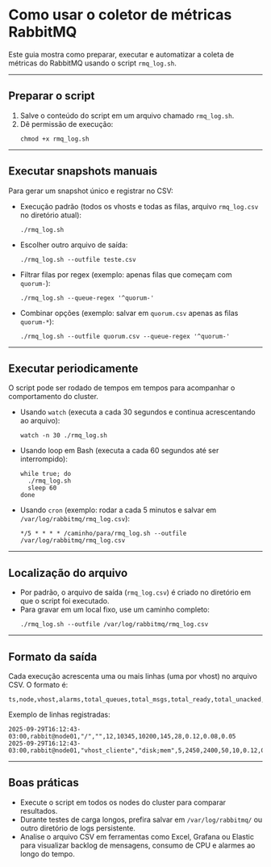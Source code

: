 # Como usar o coletor de métricas RabbitMQ

Este guia mostra como preparar, executar e automatizar a coleta de métricas do RabbitMQ usando o script `rmq_log.sh`.

---

## Preparar o script
1. Salve o conteúdo do script em um arquivo chamado `rmq_log.sh`.  
2. Dê permissão de execução:  
   ```
   chmod +x rmq_log.sh
   ```

---

## Executar snapshots manuais
Para gerar um snapshot único e registrar no CSV:

- Execução padrão (todos os vhosts e todas as filas, arquivo `rmq_log.csv` no diretório atual):  
  ```
  ./rmq_log.sh
  ```

- Escolher outro arquivo de saída:  
  ```
  ./rmq_log.sh --outfile teste.csv
  ```

- Filtrar filas por regex (exemplo: apenas filas que começam com `quorum-`):  
  ```
  ./rmq_log.sh --queue-regex '^quorum-'
  ```

- Combinar opções (exemplo: salvar em `quorum.csv` apenas as filas `quorum-*`):  
  ```
  ./rmq_log.sh --outfile quorum.csv --queue-regex '^quorum-'
  ```

---

## Executar periodicamente
O script pode ser rodado de tempos em tempos para acompanhar o comportamento do cluster.

- Usando `watch` (executa a cada 30 segundos e continua acrescentando ao arquivo):  
  ```
  watch -n 30 ./rmq_log.sh
  ```

- Usando loop em Bash (executa a cada 60 segundos até ser interrompido):  
  ```
  while true; do
    ./rmq_log.sh
    sleep 60
  done
  ```

- Usando `cron` (exemplo: rodar a cada 5 minutos e salvar em `/var/log/rabbitmq/rmq_log.csv`):  
  ```
  */5 * * * * /caminho/para/rmq_log.sh --outfile /var/log/rabbitmq/rmq_log.csv
  ```

---

## Localização do arquivo
- Por padrão, o arquivo de saída (`rmq_log.csv`) é criado no diretório em que o script foi executado.  
- Para gravar em um local fixo, use um caminho completo:  
  ```
  ./rmq_log.sh --outfile /var/log/rabbitmq/rmq_log.csv
  ```

---

## Formato da saída
Cada execução acrescenta uma ou mais linhas (uma por vhost) no arquivo CSV. O formato é:

```
ts,node,vhost,alarms,total_queues,total_msgs,total_ready,total_unacked,total_consumers,load1,load5,load15
```

Exemplo de linhas registradas:

```
2025-09-29T16:12:43-03:00,rabbit@node01,"/","",12,10345,10200,145,28,0.12,0.08,0.05
2025-09-29T16:12:43-03:00,rabbit@node01,"vhost_cliente","disk;mem",5,2450,2400,50,10,0.12,0.08,0.05
```

---

## Boas práticas
- Execute o script em todos os nodes do cluster para comparar resultados.  
- Durante testes de carga longos, prefira salvar em `/var/log/rabbitmq/` ou outro diretório de logs persistente.  
- Analise o arquivo CSV em ferramentas como Excel, Grafana ou Elastic para visualizar backlog de mensagens, consumo de CPU e alarmes ao longo do tempo.  
